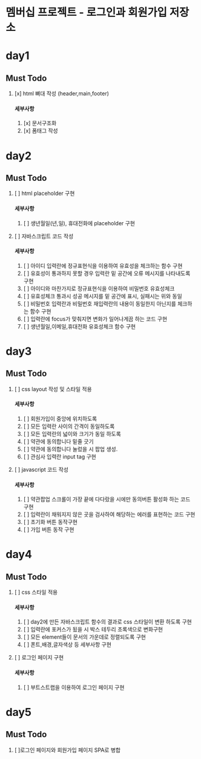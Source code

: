 # 멤버십 프로젝트 - 로그인과 회원가입 저장소

# day1
## Must Todo
1. [x] html 뼈대 작성 (header,main,footer)
    #### 세부사항
    1. [x] 문서구조화
    2. [x] 폼태그 작성
    
# day2
## Must Todo
1. [ ] html placeholder 구현
    #### 세부사항
    1. [ ] 생년월일(년,일), 휴대전화에 placeholder 구현
    

3. [ ] 자바스크립트 코드 작성
    #### 세부사항
    1. [ ] 아이디 입력란에 정규표현식을 이용하여 유효성을 체크하는 함수 구현 
    2. [ ] 유효성이 통과하지 못할 경우 입력란 밑 공간에 오류 메시지를 나타내도록 구현
    3. [ ] 아이디와 마찬가지로 정규표현식을 이용하여 비밀번호 유효성체크
    4. [ ] 유효성체크 통과시 성공 메시지를 밑 공간에 표시, 실패시는 위와 동일
    5. [ ] 비밀번호 입력란과 비밀번호 재입력란의 내용이 동일한지 아닌지를 체크하는 함수 구현
    6. [ ] 입력란에 focus가 맞춰지면 변화가 일어나게끔 하는 코드 구현
    7. [ ] 생년월일,이메일,휴대전화 유효성체크 함수 구현
# day3
## Must Todo
1. [ ] css layout 작성 및 스타일 적용
    #### 세부사항
    1. [ ] 회원가입이 중앙에 위치하도록
    2. [ ] 모든 입력란 사이의 간격이 동일하도록
    3. [ ] 모든 입력란의 넓이와 크기가 동일 하도록
    4. [ ] 약관에 동의합니다 밑줄 긋기
    5. [ ] 약관에 동의합니다 눌렀을 시 팝업 생성.
    6. [ ] 관심사 입력란 input tag 구현
    
    
1. [ ] javascript 코드 작성
    #### 세부사항
    1. [ ] 약관팝업 스크롤이 가장 끝에 다다랐을 시에만 동의버튼 활성화 하는 코드 구현
    2. [ ] 입력란이 채워지지 않은 곳을 검사하여 해당하는 에러를 표현하는 코드 구현
    3. [ ] 초기화 버튼 동작구현
    4. [ ] 가입 버튼 동작 구현 


# day4
## Must Todo

1. [ ] css 스타일 적용
    #### 세부사항
    1. [ ] day2에 만든 자바스크립트 함수의 결과로 css 스타일이 변환 하도록 구현
    2. [ ] 입력란에 포커스가 됬을 시 박스 테두리 초록색으로 변화구현
    3. [ ] 모든 element들이 문서의 가운데로 정렬되도록 구현
    4. [ ] 폰트,배경,글자색상 등 세부사항 구현

2. [ ] 로그인 페이지 구현
    #### 세부사항
    1. [ ] 부트스트랩을 이용하여 로그인 페이지 구현

# day5
## Must Todo
1. [ ]로그인 페이지와 회원가입 페이지 SPA로 병합

